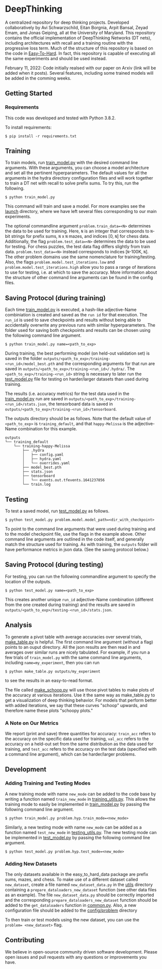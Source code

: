 # DeepThinking 
A centralized repository for deep thinking projects. Developed collaboratively by Avi Schwarzschild, Eitan Borgnia, Arpit Bansal, Zeyad Emam, and Jonas Geiping, all at the University of Maryland. This repository contains the official implementation of DeepThinking Networks (DT nets), including architectures with recall and a training routine with the progressive loss term. Much of the structure of this repository is based on the code in [Easy-To-Hard](http://github.com/aks2203/easy-to-hard). In fact, this repository is capable of executing all the same experiments and should be used instead.

February 11, 2022: Code initially realsed with our paper on Arxiv (link will be added when it posts). Several features, including some trained models will be added in the comming weeks.

[comment]: <> (introduced in Thinking Deeper With Recurrent Networks: Logical Extrapolation Without Overthinking)

## Getting Started

### Requirements
This code was developed and tested with Python 3.8.2.

To install requirements:

```$ pip install -r requirements.txt```

## Training 

To train models, run [train_model.py](train_model.py) with the desired command line arguments. With these arguments, you can choose a model architecture and set all the pertinent hyperparameters. The default values for all the arguments in the hydra directory configuration files and will work together to train a DT net with recall to solve prefix sums. To try this, run the following.

```$ python train_model.py```

This command will train and save a model. For more examples see the [launch](launch) directory, where we have left several files corresponding to our main experiments.

The optional commandline argument `problem.train_data=<N>` determines the data to be used for training. Here, `N` is an integer that corresponds to `N`-bit strings for prefix sums, `N` x `N` mazes, and indices [0, `N`] for chess data. Additionally, the flag `problem.test_data=<N>` determines the data to be used for testing. For chess puzzles, the test data flag differs slightly from train data. `problem.test_data=<N>` instead corresponds to indices [`N`-100K, `N`]. The other problem domains use the same nomenclature for training/testing. Also, the flags `problem.model.test_iterations.low` and `problem.model.test_iterations.high` allow you to pass a range of iterations to use for testing, i.e. at which to save the accuracy. More information about the structure of other command line arguments can be found in the config files.

## Saving Protocol (during training)

Each time [train_model.py](train_model.py) is executed, a hash-like adjective-Name combiniation is created and saved as the `run id` for that execution. The `run_id` is used to save checkpoints and results without being able to accidentally overwrite any previous runs with similar hyperparameters. The folder used for saving both checkpoints and results can be chosen using the following command line argument.

```$ python train_model.py name=<path_to_exp>```

During training, the best performing model (on held-out validation set) is saved in the folder `outputs/<path_to_exp>/training-<run_id>/model_best.pth` and the corresponding arguments for that run are saved in `outputs/<path_to_exp>/training-<run_id>/.hydra/`. The `<path_to_exp>/training-<run_id>` string is necessary to later run the [test_model.py](test_model.py) file for testing on harder/larger datasets than used during training.

The results (i.e. accuracy metrics) for the test data used in the [train_model.py](train_mode.py) run are saved in `outputs/<path_to_exp>/training-<run_id>/stats.json`, the tensorboard data is saved in `outputs/<path_to_exp>/training-<run_id>/tensorboard`.

The outputs directory should be as follows. Note that the default value of `<path_to_exp>` is `training_default`, and that `happy-Melissa` is the adjective-Name combination for this example.
```
outputs
└── training_default
    └── training-happy-Melissa
        ├── .hydra
        │   ├── config.yaml
        │   ├── hydra.yaml
        │   └── overrides.yaml
        ├── model_best.pth
        ├── stats.json
        ├── tensorboard
        │   └── events.out.tfevents.1641237856
        └── train.log
```

## Testing

To test a saved model, run [test_model.py](test_model.py) as follows. 

```$ python test_model.py problem.model.model_path=<dir_with_checkpoint>```

To point to the command line arguments that were used during training and to the model checkpoint file, use the flags in the example above. Other command line arguments are outlined in the code itself, and generally match the structure used for training. As with training, the `outputs` folder will have performance metrics in json data. (See the saving protocol below.)

## Saving Protocol (during testing)

For testing, you can run the following commandline argument to specify the location of the outputs.

```$ python test_model.py name=<path_to_exp>```

This creates another unique `run_id` adjective-Name combination (different from the one created during training) and the results are saved in `outputs/<path_to_exp>/testing-<run_id>/stats.json`.

## Analysis

To generate a pivot table with average accuracies over several trials, [make_table.py](deepthinking/data_analysis/make_table.py) is helpful. The first command line argument (without a flag) points to an ouput directory. All the json results are then read in and averages over similar runs are nicely tabulated. For example, if you run a few trials of `train_model.py` with the same command line arguments, including `name=my_experiment`, then you can run 

```$ python make_table.py outputs/my_experiment```

to see the results in an easy-to-read format.

The file called [make_schoop.py](deepthinking/data_analysis/make_schoop.py) will use those pivot tables to make plots of the accuracy at various iterations. Use it the same way as make_table.py to get a visualization of deep thinking behavior. For models that perform better with added iterations, we say that these curves "schoop" upwards, and therefore name these plots "schoopy plots."

### A Note on Our Metrics

We report (print and save) three quantities for accuracy: `train_acc` refers to the accuracy on the specific data used for training, `val_acc` refers to the accuracy on a held-out set from the same distribution as the data used for training, and `test_acc` refers to the accuracy on the test data (specified with a command line argument), which can be harder/larger problems.

## Development

### Adding Training and Testing Modes

A new training mode with name `new_mode` can be added to the code base by writing a function named `train_new_mode` in [training_utils.py](training_utils.py). This allows the training mode to easily be implemented in [train_model.py](train_model.py) by passing the following command line argument.

```$ python train_model.py problem.hyp.train_mode=<new_mode>```

Similarly, a new testing mode with name `new_mode` can be added as a function named `test_new_mode` in [testing_utils.py](testing_utils.py). The new testing mode can be implemented in [test_model.py](test_model.py) by passing the following command line argument.

```$ python test_model.py problem.hyp.test_mode=<new_mode>```

### Adding New Datasets

The only datasets available in the easy_to_hard_data package are prefix sums, mazes, and chess. To make use of a different dataset called `new_dataset`, create a file named `new_dataset_data.py` in the [utils](utils) directory containing a `prepare_dataloaders_new_dataset` function (see other data files as an example). The file `new_dataset_data.py` should be correctly imported and the corresponding `prepare_dataloaders_new_dataset` function should be added to the `get_dataloaders` function in [common.py](utils/common.py). Also, a new configuration file should be added to the [config/problem](config/problem) directory

To then train or test models using the new dataset, you can use the `problem= <new_dataset>` flag.

## Contributing

We believe in open-source community driven software development. Please open issues and pull requests with any questions or improvements you have.

